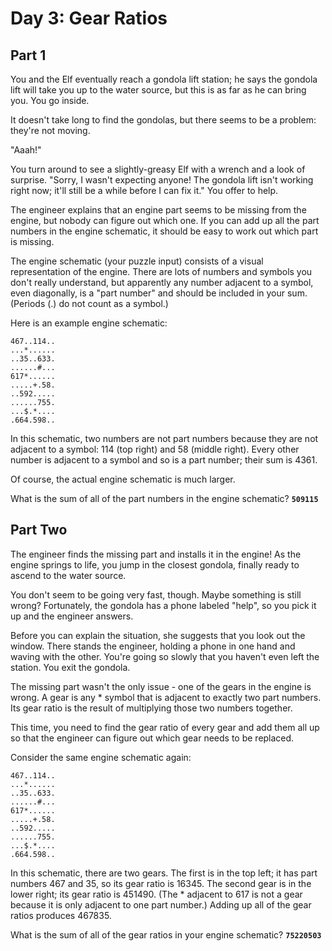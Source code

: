 # Day 3: Gear Ratios

## Part 1

You and the Elf eventually reach a gondola lift station; he says the gondola lift will take you up
to the water source, but this is as far as he can bring you. You go inside.

It doesn't take long to find the gondolas, but there seems to be a problem: they're not moving.

"Aaah!"

You turn around to see a slightly-greasy Elf with a wrench and a look of surprise. "Sorry, I wasn't
expecting anyone! The gondola lift isn't working right now; it'll still be a while before I can fix
it." You offer to help.

The engineer explains that an engine part seems to be missing from the engine, but nobody can figure
out which one. If you can add up all the part numbers in the engine schematic, it should be easy to
work out which part is missing.

The engine schematic (your puzzle input) consists of a visual representation of the engine. There
are lots of numbers and symbols you don't really understand, but apparently any number adjacent to a
symbol, even diagonally, is a "part number" and should be included in your sum. (Periods (.) do not
count as a symbol.)

Here is an example engine schematic:

```
467..114..
...*......
..35..633.
......#...
617*......
.....+.58.
..592.....
......755.
...$.*....
.664.598..
```

In this schematic, two numbers are not part numbers because they are not adjacent to a symbol: 114
(top right) and 58 (middle right). Every other number is adjacent to a symbol and so is a part
number; their sum is 4361.

Of course, the actual engine schematic is much larger.

What is the sum of all of the part numbers in the engine schematic? **`509115`**

## Part Two

The engineer finds the missing part and installs it in the engine! As the engine springs to life,
you jump in the closest gondola, finally ready to ascend to the water source.

You don't seem to be going very fast, though. Maybe something is still wrong? Fortunately, the
gondola has a phone labeled "help", so you pick it up and the engineer answers.

Before you can explain the situation, she suggests that you look out the window. There stands the
engineer, holding a phone in one hand and waving with the other. You're going so slowly that you
haven't even left the station. You exit the gondola.

The missing part wasn't the only issue - one of the gears in the engine is wrong. A gear is any *
symbol that is adjacent to exactly two part numbers. Its gear ratio is the result of multiplying
those two numbers together.

This time, you need to find the gear ratio of every gear and add them all up so that the engineer
can figure out which gear needs to be replaced.

Consider the same engine schematic again:

```
467..114..
...*......
..35..633.
......#...
617*......
.....+.58.
..592.....
......755.
...$.*....
.664.598..
```

In this schematic, there are two gears. The first is in the top left; it has part numbers 467 and
35, so its gear ratio is 16345. The second gear is in the lower right; its gear ratio is 451490.
(The * adjacent to 617 is not a gear because it is only adjacent to one part number.) Adding up all
of the gear ratios produces 467835.

What is the sum of all of the gear ratios in your engine schematic? **`75220503`**
